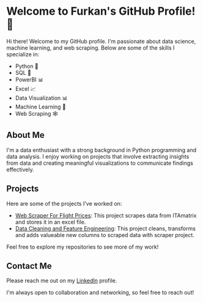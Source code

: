 # Welcome to Furkan's GitHub Profile! 👋

Hi there! Welcome to my GitHub profile. I'm passionate about data science, machine learning, and web scraping. Below are some of the skills I specialize in:

- Python 🐍
- SQL 💾
- PowerBI 📊
- Excel 📈
- Data Visualization 📊
- Machine Learning 🤖
- Web Scraping 🕸️

## About Me

I'm a data enthusiast with a strong background in Python programming and data analysis. I enjoy working on projects that involve extracting insights from data and creating meaningful visualizations to communicate findings effectively.

## Projects

Here are some of the projects I've worked on:

- [Web Scraper For Flight Prices](https://github.com/frkncbngl/Flight_data_scraper): This project scrapes data from ITAmatrix and stores it in an excel file.
- [Data Cleaning and Feature Engineering](https://github.com/frkncbngl/pandas-data-cleaning): This project cleans, transforms and adds valueable new columns to scraped data with scraper project.

Feel free to explore my repositories to see more of my work!

## Contact Me

Please reach me out on my [LinkedIn](https://www.linkedin.com/in/your-linkedin-profile](https://www.linkedin.com/in/frkncbngl)) profile.

I'm always open to collaboration and networking, so feel free to reach out!





<!--
**frkncbngl/frkncbngl** is a ✨ _special_ ✨ repository because its `README.md` (this file) appears on your GitHub profile.

Here are some ideas to get you started:

- 🔭 I’m currently working on ...
- 🌱 I’m currently learning ...
- 👯 I’m looking to collaborate on ...
- 🤔 I’m looking for help with ...
- 💬 Ask me about ...
- 📫 How to reach me: ...
- 😄 Pronouns: ...
- ⚡ Fun fact: ...
-->
